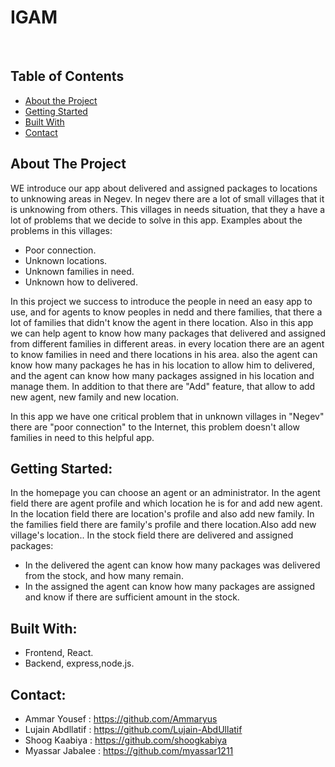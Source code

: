 # IGAM

<br />
<!-- TABLE OF CONTENTS -->

## Table of Contents

- [About the Project](#about-the-project)
- [Getting Started](#getting-started)
- [Built With](#built-with)
- [Contact](#contact)

<!-- ABOUT THE PROJECT -->

## About The Project
WE introduce our app about delivered and assigned packages to locations to unknowing areas in Negev. In negev there are a lot of small villages that it is unknowing from others.
This villages in needs situation, that they a have a lot of problems that we decide to solve in this app.
Examples about the problems in this villages:
- Poor connection.
- Unknown locations.
- Unknown families in need.
- Unknown how to delivered.

 In this project we success to introduce the people in need an easy app to use, and for agents to know peoples in nedd and there families, that there a lot of families that didn't know the agent in there location.
 Also in this app we can help agent to know how many packages that delivered and assigned from different families in different areas. in  every location there are an agent to know families in need and there locations in his area. also the agent can know how many packages he has in his location to allow him to delivered, and the agent can know how many packages assigned in his location and manage them.
 In addition to that there are "Add" feature, that allow to add new agent, new family and new location.
 
 In this app we have one critical problem that in unknown villages in "Negev" there are "poor connection" to the Internet, this problem doesn't allow families in need to this helpful app.
 
 
 
 
<!-- GETTING STARTED -->

## Getting Started:
In the homepage you can choose an agent or an administrator.
In the agent field there are agent profile and which location he is for and add new agent.
In the location field there are location's profile and also add new family.
In the families field there are family's profile and there location.Also add new village's location..
In the stock field there are delivered and assigned packages:
- In the delivered the agent can know how many packages was delivered from the stock, and how many remain.
- In the assigned the agent can know how many packages are assigned and know if there are sufficient amount in the stock.



## Built With:
- Frontend, React.
- Backend, express,node.js.



## Contact:

- Ammar Yousef : https://github.com/Ammaryus
- Lujain Abdllatif : https://github.com/Lujain-AbdUllatif
- Shoog Kaabiya : https://github.com/shoogkabiya
- Myassar Jabalee : https://github.com/myassar1211


